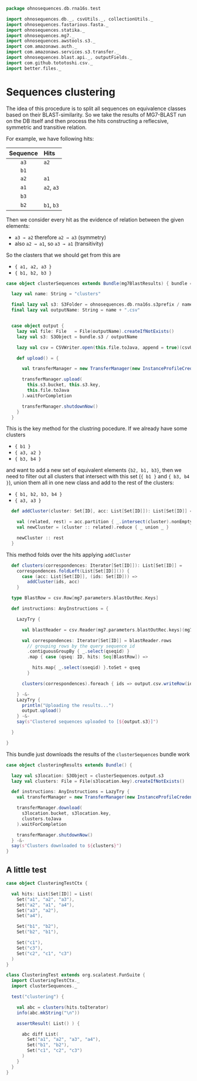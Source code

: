 
```scala
package ohnosequences.db.rna16s.test

import ohnosequences.db._, csvUtils._, collectionUtils._
import ohnosequences.fastarious.fasta._
import ohnosequences.statika._
import ohnosequences.mg7._
import ohnosequences.awstools.s3._
import com.amazonaws.auth._
import com.amazonaws.services.s3.transfer._
import ohnosequences.blast.api._, outputFields._
import com.github.tototoshi.csv._
import better.files._
```


# Sequences clustering

The idea of this procedure is to split all sequences on equivalence classes based on their BLAST-similarity. So we take the results of MG7-BLAST run on the DB itself and then process the hits constructing a reflecsive, symmetric and transitive relation.

For example, we have following hits:

| Sequence | Hits       |
|:--------:|:-----------|
|   `a3`   | `a2`       |
|   `b1`   |            |
|   `a2`   | `a1`       |
|   `a1`   | `a2`, `a3` |
|   `b3`   |            |
|   `b2`   | `b1`, `b3` |

Then we consider every hit as the evidence of relation between the given elements:

* `a3 → a2` therefore `a2 → a3` (symmetry)
* also `a2 → a1`, so `a3 → a1` (transitivity)

So the clasters that we should get from this are

* `{ a1, a2, a3 }`
* `{ b1, b2, b3 }`


```scala
case object clusterSequences extends Bundle(mg7BlastResults) { bundle =>

  lazy val name: String = "clusters"

  final lazy val s3: S3Folder = ohnosequences.db.rna16s.s3prefix / name /
  final lazy val outputName: String = name + ".csv"


  case object output {
    lazy val file: File   = File(outputName).createIfNotExists()
    lazy val s3: S3Object = bundle.s3 / outputName

    lazy val csv = CSVWriter.open(this.file.toJava, append = true)(csvUtils.UnixCSVFormat)

    def upload() = {

      val transferManager = new TransferManager(new InstanceProfileCredentialsProvider())

      transferManager.upload(
        this.s3.bucket, this.s3.key,
        this.file.toJava
      ).waitForCompletion

      transferManager.shutdownNow()
    }
  }
```

This is the key method for the clustring pocedure.
If we already have some clusters

* `{ b1 }`
* `{ a3, a2 }`
* `{ b3, b4 }`

and want to add a new set of equivalent elements `{b2, b1, b3}`, then we need to filter out all clusters that intersect with this set (`{ b1 }` and `{ b3, b4 }`), union them all in one new class and add to the rest of the clusters:

* `{ b1, b2, b3, b4 }`
* `{ a3, a3 }`


```scala
  def addCluster(cluster: Set[ID], acc: List[Set[ID]]): List[Set[ID]] = {

    val (related, rest) = acc.partition { _.intersect(cluster).nonEmpty }
    val newCluster = (cluster :: related).reduce { _ union _ }

    newCluster :: rest
  }
```

This method folds over the hits applying `addCluster`

```scala
  def clusters(correspondences: Iterator[Set[ID]]): List[Set[ID]] =
    correspondences.foldLeft(List[Set[ID]]()) {
      case (acc: List[Set[ID]], (ids: Set[ID])) =>
        addCluster(ids, acc)
    }

  type BlastRow = csv.Row[mg7.parameters.blastOutRec.Keys]

  def instructions: AnyInstructions = {

    LazyTry {

      val blastReader = csv.Reader(mg7.parameters.blastOutRec.keys)(mg7BlastResults.blastResult)

      val correspondences: Iterator[Set[ID]] = blastReader.rows
        // grouping rows by the query sequence id
        .contiguousGroupBy { _.select(qseqid) }
        .map { case (qseq: ID, hits: Seq[BlastRow]) =>

          hits.map{ _.select(sseqid) }.toSet + qseq
        }

      clusters(correspondences).foreach { ids => output.csv.writeRow(ids.toSeq) }

    } -&-
    LazyTry {
      println("Uploading the results...")
      output.upload()
    } -&-
    say(s"Clustered sequences uploaded to [${output.s3}]")

  }

}
```

This bundle just downloads the results of the `clusterSequences` bundle work

```scala
case object clusteringResults extends Bundle() {

  lazy val s3location: S3Object = clusterSequences.output.s3
  lazy val clusters: File = File(s3location.key).createIfNotExists()

  def instructions: AnyInstructions = LazyTry {
    val transferManager = new TransferManager(new InstanceProfileCredentialsProvider())

    transferManager.download(
      s3location.bucket, s3location.key,
      clusters.toJava
    ).waitForCompletion

    transferManager.shutdownNow()
  } -&-
  say(s"Clusters downloaded to ${clusters}")
}
```

## A little test

```scala
case object ClusteringTestCtx {

  val hits: List[Set[ID]] = List(
    Set("a1", "a2", "a3"),
    Set("a2", "a1", "a4"),
    Set("a3", "a2"),
    Set("a4"),

    Set("b1", "b2"),
    Set("b2", "b1"),

    Set("c1"),
    Set("c3"),
    Set("c2", "c1", "c3")
  )
}

class ClusteringTest extends org.scalatest.FunSuite {
  import ClusteringTestCtx._
  import clusterSequences._

  test("clustering") {

    val abc = clusters(hits.toIterator)
    info(abc.mkString("\n"))

    assertResult( List() ) {

      abc diff List(
        Set("a1", "a2", "a3", "a4"),
        Set("b1", "b2"),
        Set("c1", "c2", "c3")
      )
    }
  }
}

```




[main/scala/package.scala]: ../../main/scala/package.scala.md
[main/scala/release.scala]: ../../main/scala/release.scala.md
[test/scala/clusterSequences.scala]: clusterSequences.scala.md
[test/scala/compats.scala]: compats.scala.md
[test/scala/dropInconsistentAssignments.scala]: dropInconsistentAssignments.scala.md
[test/scala/dropRedundantAssignments.scala]: dropRedundantAssignments.scala.md
[test/scala/mg7pipeline.scala]: mg7pipeline.scala.md
[test/scala/package.scala]: package.scala.md
[test/scala/pick16SCandidates.scala]: pick16SCandidates.scala.md
[test/scala/releaseData.scala]: releaseData.scala.md
[test/scala/runBundles.scala]: runBundles.scala.md